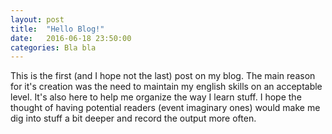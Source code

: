 ```yaml
---
layout: post
title:  "Hello Blog!"
date:   2016-06-18 23:50:00
categories: Bla bla
---
```



This is the first (and I hope not the last) post on my blog. The main reason for it's creation was the need to maintain my english skills on an acceptable level.
It's also here to help me organize the way I learn stuff.
I hope the thought of having potential readers (event imaginary ones) would make me dig into stuff a bit deeper and record the output more often.


 